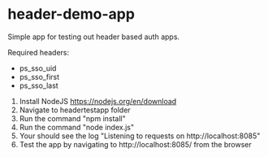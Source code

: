 # header-demo-app
Simple app for testing out header based auth apps.

Required headers:
- ps_sso_uid
- ps_sso_first
- ps_sso_last

1. Install NodeJS https://nodejs.org/en/download
2. Navigate to headertestapp folder
3. Run the command "npm install"
4. Run the command "node index.js"
5. Your should see the log "Listening to requests on http://localhost:8085"
6. Test the app by navigating to http://localhost:8085/ from the browser

